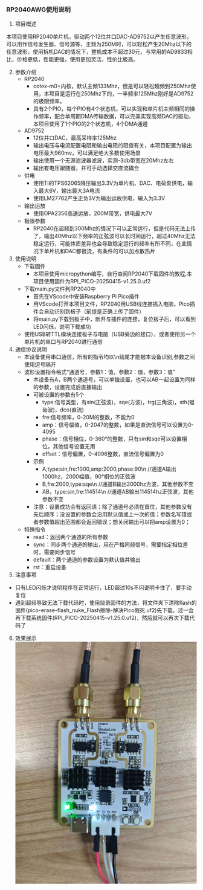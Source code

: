 ### RP2040AWG使用说明

1. 项目概述

​	本项目使用RP2040单片机，驱动两个12位并口DAC-AD9752以产生任意波形，可以用作信号发生器、信号源等，主频为250M时，可以轻松产生20Mhz以下的任意波形，使用拆机DAC的情况下，整机成本不超过30元，与常用的AD9833相比，价格更低，性能更强，使用更加灵活，性价比极高。

2. 参数介绍
   - RP2040
     - cotex-m0+内核，默认主频133Mhz，但是可以轻松超频到250Mhz使用，本项目是运行在250Mhz下的，一半频率125Mhz刚好是AD9752的极限频率。
     - 具有2个PIO，每个PIO有4个状态机，可以实现和单片机主频相同的操作频率，配合单周期DMA传输数据，可以完美实现高频DAC的驱动，本项目使用了1个PIO的2个状态机，4个DMA通道
   - AD9752
     - 12位并口DAC，最高采样率125Mhz
     - 输出电压与电流配置电阻和输出电阻的阻值有关，本项目配置为输出电压最大960mv，可以满足绝大多数使用场景
     - 输出使用一个无源滤波器滤波，实测-3db带宽在20Mhz左右
     - 输出有电压跟随器，并可手动选择交直流耦合
   - 供电
     - 使用TI的TPS62065降压输出3.3V为单片机、DAC、电荷泵供电，输入最大6V，输出最大3A电流
     - 使用LM27762产生正负3V为输出运放供电，输入为3.3V
   - 输出运放
     - 使用OPA2356高速运放，200M带宽，供电最大7V
   - 极限参数
     - RP2040在超频到300Mhz的情况下可以正常运行，但是代码无法上传了，输出40Mhz以下频率的正弦波可以长时间运行，超过40Mhz无法稳定运行，可能体质差异也会导致稳定运行的频率有所不同，在此情况下单片机和DAC都很烫，有条件的可以加点散热片
3. 使用说明
   - 下载固件
     - 本项目使用micropython编写，自行查阅RP2040下载固件的教程,本项目使用固件为RPI_PICO-20250415-v1.25.0.uf2
   - 下载main.py文件到RP2040中
     - 首先在VScode中安装Raspberry Pi Pico插件
     - 用VScode打开本项目文件，RP2040用USB线连接插入电脑，Pico插件会自动识别到板子（前提是正确上传了固件）
     - 将main.py下载到板子中，断开与插件的连接，复位板子后，可以看到LED闪烁，说明下载成功
   - 使用USB转TTL模块连接板子与电脑（USB旁边的接口），或者使用另一个单片机的串口与RP2040进行通信
4. 通信协议说明
   - 本设备使用串口通信，所有的指令均以\n结尾才能被本设备识别,参数之间使用逗号隔开
   - 波形设置指令格式“通道号，参数1：值，参数2：值，参数3：值”
     - 本设备有A，B两个通道号，可以单独设置，也可以AB一起设置为同样的参数，设置完成后直接输出
     - 可被设置的参数有5个
       - type:信号类型，有sin(正弦波)，sqe(方波)，trg(三角波)，sth(锯齿波)，dco(直流)
       - fre:信号频率，0-20M的整数，不能为0
       - amp：信号幅值，0-2047的整数，如果是直流信号可以设置为0-4095
       - phase：信号相位，0-360°的整数，只有sin和sqe可以设置相位，其他信号设置无用
       - offset：信号偏置，0-4096整数，直流信号偏置为0
     - 示例
       - A,type:sin,fre:1000,amp:2000,phase:90\n    //通道A输出1000hz，2000幅值，90°相位的正弦波
       - B,fre:2000,type:sqe\n                                        //通道B输出2000hz方波，其他参数不变
       - AB，type:sin,fre:114514\n                               //通道AB输出114514hz正弦波，其他参数不变
     - 注意：设置成功会有返回语；除了通道号必须在首位，其他参数没有先后顺序；没设置的参数会沿用默认值或上一次的值；参数名写错或者参数值超出范围都会返回错误；想关闭输出可以把amp设置为0；
   - 特殊指令 
     -  read：返回两个通道的所有参数
     -  sync：同步两个通道的输出，用在严格同频信号，需要指定相位差时，需要同步信号
     -  default：两个通道的参数设置为默认值并输出
     -  rst：重启设备
5. 注意事项

- 只有LED闪烁才说明程序在正常运行，LED超过10s不闪说明卡住了，要手动复位
- 遇到超频导致无法下载代码时，使用烧录固件的方法，将文件夹下清除flash的固件(pico-erase-flash_nuke_Flash擦除-解决Pico假死.uf2)先下载，过一会再下载系统固件(RPI_PICO-20250415-v1.25.0.uf2)，然后就可以再次下载代码了

6. 效果展示
   ![1](https://github.com/MisakaLoveEcho/RP2040_AWG/blob/main/photos/1.jpg)
